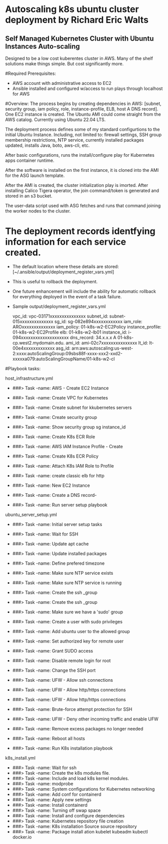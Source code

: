 # Autoscaling k8s ubuntu cluster deployment by Richard Eric Walts


Self Managed Kubernetes Cluster with Ubuntu Instances Auto-scaling
---
Designed to be a low cost kuberentes cluster in AWS.
Many of the shelf solutions make things simple. But cost significantly more.

#Required Prerequisites:
 - AWS account with administrative access to EC2
 - Ansible installed and configured w/access to run plays through localhost for AWS


#Overview:
 The process begins by creating dependencies in AWS: 
  [subnet, security group, iam policy, role, instance-profile, ELB, host A DNS record].
 One EC2 instance is created. The Ubuntu AMI could come straight from the AWS catalog.
  Currently using Ubuntu 22.04 LTS. 
 
 The deployment process defines some of my standard configurtions to the initial Ubuntu Instance. 
 Including, not limited to: firewall settings, SSH group membership restrictions, NTP service, currently installed packages updated, installs Java, boto, aws-cli, etc.

 After basic configurations, runs the install/configure play for Kubernetes apps container runtime.

 After the software is installed on the first instance, it is cloned into the AMI for the ASG launch template.

 After the AMI is created, the cluster initialization play is imorted. After installing Calico Tigera operator, the join command/token is generated and stored in an s3 bucket.  

 The user-data script used with ASG fetches and runs that command joining the worker nodes to the cluster.
 
# The deployment records identfying information for each service created.
 -  The default location where these details are stored: [~/.ansible/output/deployment_register_vars.yml]
 -  This is useful to rollback the deployment.
 -  One future enhancement will include the ability for automatic rollback for everything deployed in the event of a task failure.

 - Sample output/deployment_register_vars.yml

    vpc_id: vpc-03171xxxxxxxxxxxxxxx
    subnet_id: subnet-015xxxxxxxxxxxxxx
    sg_id: sg-082e894xxxxxxxxxxxx
    iam_role: AROxxxxxxxxxxxxxx
    iam_policy: 01-k8s-w2-EC2Policy
    instance_profile: 01-k8s-w2-EC2Profile
    elb: 01-k8s-w2-lb01
    instance_id: i-094xxxxxxxxxxxxxxxxxxxx
    dns_record: 34.x.x.x A 01-k8s-cp.west2.mydomain.edu.
    ami_id: ami-02c7xxxxxxxxxxxxxxx
    lt_id: lt-00e4xxxxxxxxxxxxx
    asg_id: arn:aws:autoscaling:us-west-2:xxxx:autoScalingGroup:09sbs88f-xxxx-xxx2-xxd2-xxxxxa079:autoScalingGroupName/01-k8s-w2-cl
 



#Playbook tasks:

host_infrastructure.yml
- ###> Task -name: AWS - Create EC2 Instance
- ###> Task -name: Create VPC for Kubernetes
- ###> Task -name: Create subnet for kkubernetes servers
- ###> Task -name: Create security group
- ###> Task -name: Show security group sg instance_id
- ###> Task -name: Create K8s ECR Role
- ###> Task -name: AWS IAM Instance Profile - Create
- ###> Task -name: Create K8s ECR Policy
- ###> Task -name: Attach K8s IAM Role to Profile
- ###> Task -name: create classic elb for http
- ###> Task -name: New EC2 Instance
- ###> Task -name: Create a DNS record-

- ###> Task -name: Run server setup playbook

ubuntu_server_setup.yml
 - ###> Task -name: Initial server setup tasks
 - ###> Task -name: Wait for SSH
 - ###> Task -name: Update apt cache
 - ###> Task -name: Update installed packages
 - ###> Task -name: Define prefered timezone
 - ###> Task -name: Make sure NTP service exists
 - ###> Task -name: Make sure NTP service is running
 - ###> Task -name: Create the ssh _group
 - ###> Task -name: Create the ssh _group
 - ###> Task -name: Make sure we have a 'sudo' group
 - ###> Task -name: Create a user with sudo privileges
 - ###> Task -name: Add ubuntu user to the allowed group
 - ###> Task -name: Set authorized key for remote user
 - ###> Task -name: Grant SUDO access
 - ###> Task -name: Disable remote login for root
 - ###> Task -name: Change the SSH port
 - ###> Task -name: UFW - Allow ssh connections
 - ###> Task -name: UFW - Allow http/https connections
 - ###> Task -name: UFW - Allow http/https connections
 - ###> Task -name: Brute-force attempt protection for SSH
 - ###> Task -name: UFW - Deny other incoming traffic and enable UFW
 - ###> Task -name: Remove excess packages no longer needed
 - ###> Task -name: Reboot all hosts

- ###> Task -name: Run K8s installation playbook

k8s_install.yml
 - ###> Task -name: Wait for ssh
 - ###> Task -name: Create the k8s modules file.
 - ###> Task -name: Include and load k8s kernel modules.
 - ###> Task -name: modprobe
 - ###> Task -name: System configurations for Kubernetes networking
 - ###> Task -name: Add conf for containerd
 - ###> Task -name: Apply new settings
 - ###> Task -name: Install containerd
 - ###> Task -name: Turning off swap space
 - ###> Task -name: Install and configure dependencies
 - ###> Task -name: Kubernetes repository file creation
 - ###> Task -name: K8s installation Source source repository
 - ###> Task -name: Package install ation kubelet kubeadm kubectl docker.io



